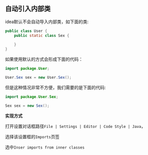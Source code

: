 ## 自动引入内部类

idea默认不会自动导入内部类，如下面的类:

```java
public class User {
    public static class Sex {
        
    }
}
```

如果使用默认的方式会形成下面的代码：

```java
import package.User;

User.Sex sex = new User.Sex();
```

但是这种情况非常不方便，我们需要的是下面的代码:

```java
import package.User.Sex;

Sex sex = new Sex();
```

**实现方式**

打开设置对话框路径`File | Settings | Editor | Code Style | Java`，

选择该设置框的`Imports`页签

选中`Inser imports from inner classes`